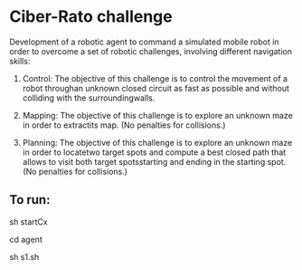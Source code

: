 # Ciber-Rato challenge

Development of a robotic agent to command a simulated mobile robot in order to overcome a set of robotic challenges, involving different navigation skills:

1. Control:  The objective of this challenge is to control the movement of a robot throughan unknown closed circuit as fast as possible and without colliding with the surroundingwalls.

2.  Mapping: The objective of this challenge is to explore an unknown maze in order to extractits map.  (No penalties for collisions.)

3.  Planning:  The objective of this challenge is to explore an unknown maze in order to locatetwo  target spots  and compute  a best closed  path that  allows to  visit both target  spotsstarting and ending in the starting spot.  (No penalties for collisions.)

## To run:

sh startCx 

cd agent

sh s1.sh
